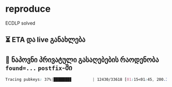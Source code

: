 # reproduce
ECDLP solved 

## ⏳ ETA და live განახლება
## 💾 ნაპოვნი პრივატული გასაღებების რაოდენობა `found=...` `postfix`-ში
```css
Tracing pubkeys: 37%|███████▊         | 12430/33618 [01:15<01:45, 200.36key/s, found=3]
```